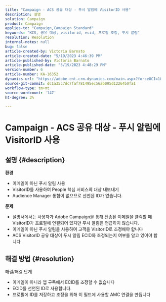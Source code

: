 ```yaml
---
title: "Campaign - ACS 공유 대상 - 푸시 알림에 VisitorID 사용"
description: 설명
solution: Campaign
product: Campaign
applies-to: "Campaign,Campaign Standard"
keywords: "KCS, 공유 대상, visitorid, ecid, 프로필 조정, 푸시 알림"
resolution: Resolution
internal-notes: null
bug: false
article-created-by: Victoria Barnato
article-created-date: "5/19/2023 4:46:39 PM"
article-published-by: Victoria Barnato
article-published-date: "5/19/2023 4:48:29 PM"
version-number: 6
article-number: KA-16352
dynamics-url: "https://adobe-ent.crm.dynamics.com/main.aspx?forceUCI=1&pagetype=entityrecord&etn=knowledgearticle&id=1cdaedb3-64f6-ed11-8848-6045bd0065b6"
source-git-commit: dc1a35c7dc7faf781495ec56ab095d12264b0fa1
workflow-type: tm+mt
source-wordcount: '147'
ht-degree: 3%

---
```


# Campaign - ACS 공유 대상 - 푸시 알림에 VisitorID 사용

## 설명 {#description}

<b>환경</b>
- 이메일이 아닌 푸시 알림 사용
- VisitorID를 사용하여 People 핵심 서비스의 대상 내보내기
- Audience Manager 통합이 없으므로 선언된 ID가 없습니다.

<b>문제</b>
- 설명서에서는 사용자가 Adobe Campaign을 통해 전송된 이메일을 클릭할 때 VisitorID가 프로필에 연결되어 있지만 푸시 알림은 언급하지 않습니다.
- 이메일이 아닌 푸시 알림을 사용하여 고객을 VisitorID로 조정해야 합니다
- ACS VisitorID 공유 대상이 푸시 알림 ECID와 조정되는지 여부를 알고 있어야 합니다







## 해결 방법 {#resolution}


해결/해결 단계

- 이메일이 아니라 앱 구독에서 ECID를 조정할 수 없습니다
- ECID를 선언된 ID로 사용합니다.
- 프로필에 ID를 저장하고 조정을 위해 이 필드에 사용할 AMC 연결을 만듭니다



